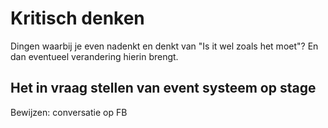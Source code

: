 # Kritisch denken
Dingen waarbij je even nadenkt en denkt van "Is it wel zoals het moet"? En dan eventueel verandering hierin brengt.

## Het in vraag stellen van event systeem op stage
Bewijzen: conversatie op FB
